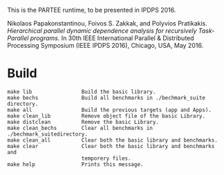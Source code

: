 This is the PARTEE runtime, to be presented in IPDPS 2016.

Nikolaos Papakonstantinou, Foivos S. Zakkak, and Polyvios Pratikakis.
*Hierarchical parallel dynamic dependence analysis for recursively
Task-Parallel programs*.  In 30th IEEE International Parallel &
Distributed Processing Symposium (IEEE IPDPS 2016), Chicago, USA, May
2016.

# Build

```
make lib                Build the basic library.
make bechs              Build all benchmarks in ./bechmark_suite directory.
make all                Build the previous targets (app and Apps).
make clean_lib          Remove object file of the basic Library.
make distclean          Remove the basic Library.
make clean_bechs        Clear all benchmarks in ./bechmark_suitedirectory.
make clean_all          Clear both the basic library and benchmarks.
make clear              Clear both the basic library and benchmarks and
                        temporery files.
make help               Prints this message.
```

